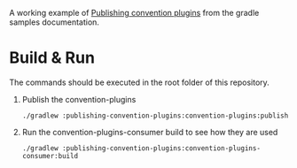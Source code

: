 A working example of [Publishing convention plugins](https://docs.gradle.org/current/samples/sample_publishing_convention_plugins.html#publishing_convention_plugins) from the gradle samples documentation.

# Build & Run

The commands should be executed in the root folder of this repository.

1. Publish the convention-plugins

       ./gradlew :publishing-convention-plugins:convention-plugins:publish
2. Run the convention-plugins-consumer build to see how they are used

       ./gradlew :publishing-convention-plugins:convention-plugins-consumer:build